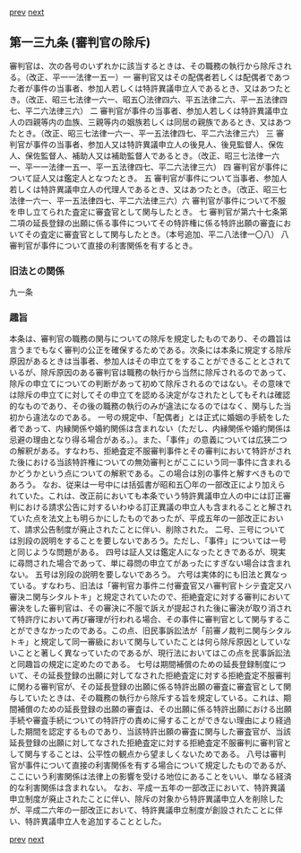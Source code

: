 [prev](/specific/markdowns/特許法/201_Mp-Ch_6-At_138.md)
[next](/specific/markdowns/特許法/203_Mp-Ch_6-At_140.md)
## 第一三九条 (審判官の除斥)
審判官は、次の各号のいずれかに該当するときは、その職務の執行から除斥される。（改正、平一一法律一五一）一 審判官又はその配偶者若しくは配偶者であつた者が事件の当事者、参加人若しくは特許異議申立人であるとき、又はあつたとき。（改正、昭三七法律一六一、昭五〇法律四六、平五法律二六、平一五法律四七、平二六法律三六）
二 審判官が事件の当事者、参加人若しくは特許異議申立人の四親等内の血族、三親等内の姻族若しくは同居の親族であるとき、又はあつたとき。（改正、昭三七法律一六一、平一五法律四七、平二六法律三六）
三 審判官が事件の当事者、参加人又は特許異議申立人の後見人、後見監督人、保佐人、保佐監督人、補助人又は補助監督人であるとき。（改正、昭三七法律一六一、平一一法律一五一、平一五法律四七、平二六法律三六）
四 審判官が事件について証人又は鑑定人となつたとき。
五 審判官が事件について当事者、参加人若しくは特許異議申立人の代理人であるとき、又はあつたとき。（改正、昭三七法律一六一、平一五法律四七、平二六法律三六）六 審判官が事件について不服を申し立てられた査定に審査官として関与したとき。
七 審判官が第六十七条第二項の延長登録の出願に係る事件についてその特許権に係る特許出願の審査においてその査定に審査官として関与したとき。（本号追加、平二八法律一〇八）
八 審判官が事件について直接の利害関係を有するとき。

### 旧法との関係
九一条

### 趣旨
本条は、審判官の職務の関与についての除斥を規定したものであり、その趣旨は言うまでもなく審判の公正を確保するためである。次条には本条に規定する除斥原因があるときは当事者、参加人はその申立てをすることができることとされているが、除斥原因のある審判官は職務の執行から当然に除斥されるのであって、除斥の申立てについての判断があって初めて除斥されるのではない。その意味では除斥の申立てに対してその申立てを認める決定がなされたとしてもそれは確認的なものであり、その後の職務の執行のみが違法になるのではなく、関与した当初から違法なのである。
一号の規定中、「配偶者」とは正式に婚姻の手続をした者であって、内縁関係や婚約関係は含まれない（ただし、内縁関係や婚約関係は忌避の理由となり得る場合がある。）。また、「事件」の意義については広狭二つの解釈がある。すなわち、拒絶査定不服審判事件とその審判において特許がされた後における当該特許権についての無効審判とがここにいう同一事件に含まれるかどうかという点についての解釈である。この場合は別の事件と解すべきものであろう。
なお、従来は一号中には括弧書が昭和五〇年の一部改正により加えられていた。これは、改正前においても本条でいう特許異議申立人の中には訂正審判における請求公告に対するいわゆる訂正異議の申立人も含まれることと解されていた点を法文上も明らかにしたものであったが、平成五年の一部改正において、請求公告制度が廃止されたことに伴い、削除された。
二号、三号については別段の説明をすることを要しないであろう。ただし、「事件」については一号と同じような問題がある。
四号は証人又は鑑定人になったときであるが、現実に尋問された場合であって、単に尋問の申立てがあったにすぎない場合は含まれない。
五号は別段の説明を要しないであろう。
六号は実体的にも旧法と異なっている。すなわち、旧法は「審判官カ事件ニ付審査官又ハ審判官トシテ査定又ハ審決ニ関与シタルトキ」と規定されていたので、拒絶査定に対する審判において審決をした審判官は、その審決に不服で訴えが提起された後に審決が取り消されて特許庁において再び審理が行われる場合、その事件に審判官として関与することができなかったのである。この点、旧民事訴訟法が「前審ノ裁判ニ関与シタルトキ」と規定して同一審級において関与していたことは何ら除斥原因としていないことと著しく異なっていたのであるが、現行法においてはこの点を民事訴訟法と同趣旨の規定に定めたのである。
七号は期間補償のための延長登録制度について、その延長登録の出願に対してなされた拒絶査定に対する拒絶査定不服審判に関わる審判官が、その延長登録の出願に係る特許出願の審査に審査官として関与していたときは、その職務の執行から除斥する旨を規定している。これは、期間補償のための延長登録の出願の審査は、その出願に係る特許出願における出願手続や審査手続についての特許庁の責めに帰することができない理由により経過した期間を認定するものであり、当該特許出願の審査に関与した審査官が、当該延長登録の出願に対してなされた拒絶査定に対する拒絶査定不服審判に審判官として関与することは、公平性の観点から望ましくないためである。
八号は審判官が事件について直接の利害関係を有する場合について規定したものであるが、ここにいう利害関係は法律上の影響を受ける地位にあることをいい、単なる経済的な利害関係は含まれない。
なお、平成一五年の一部改正において、特許異議申立制度が廃止されたことに伴い、除斥の対象から特許異議申立人を削除したが、平成二六年の一部改正において、特許異議申立制度が創設されたことに伴い、特許異議申立人を追加することとした。

[prev](/specific/markdowns/特許法/201_Mp-Ch_6-At_138.md)
[next](/specific/markdowns/特許法/203_Mp-Ch_6-At_140.md)